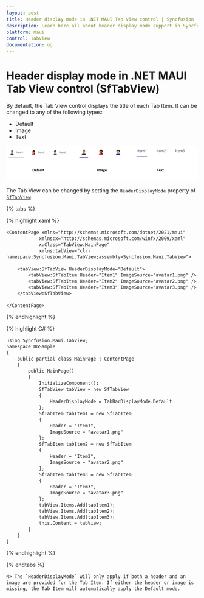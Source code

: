 ```yaml
---
layout: post
title: Header display mode in .NET MAUI Tab View control | Syncfusion
description: Learn here all about header display mode support in Syncfusion .NET MAUI Tab View (SfTabView) control and more.
platform: maui
control: TabView
documentation: ug
---
```


# Header display mode in .NET MAUI Tab View control (SfTabView)

By default, the Tab View control displays the title of each Tab Item. It can be changed to any of the following types:

* Default
* Image
* Text

![Image for HeaderDisplayMode](images/Header-Display-Mode.png)

The Tab View can be changed by setting the `HeaderDisplayMode` property of [`SfTabView`](https://help.syncfusion.com/cr/maui/Syncfusion.Maui.TabView.html).

{% tabs %}

{% highlight xaml %}

    <ContentPage xmlns="http://schemas.microsoft.com/dotnet/2021/maui"
                xmlns:x="http://schemas.microsoft.com/winfx/2009/xaml"
                x:Class="TabView.MainPage"
                xmlns:tabView="clr-namespace:Syncfusion.Maui.TabView;assembly=Syncfusion.Maui.TabView">

        <tabView:SfTabView HeaderDisplayMode="Default">
            <tabView:SfTabItem Header="Item1" ImageSource="avatar1.png" />
            <tabView:SfTabItem Header="Item2" ImageSource="avatar2.png" />
            <tabView:SfTabItem Header="Item3" ImageSource="avatar3.png" />
        </tabView:SfTabView>

    </ContentPage>

{% endhighlight %}

{% highlight C# %}

    using Syncfusion.Maui.TabView;
    namespace UGSample
    {
        public partial class MainPage : ContentPage
        {          
            public MainPage()
            {
                InitializeComponent();
                SfTabView tabView = new SfTabView
                {
                    HeaderDisplayMode = TabBarDisplayMode.Default
                };
                SfTabItem tabItem1 = new SfTabItem
                {
                    Header = "Item1",
                    ImageSource = "avatar1.png"
                };
                SfTabItem tabItem2 = new SfTabItem
                {
                    Header = "Item2",
                    ImageSource = "avatar2.png"
                };
                SfTabItem tabItem3 = new SfTabItem
                {
                    Header = "Item3",
                    ImageSource = "avatar3.png"
                };
                tabView.Items.Add(tabItem1);
                tabView.Items.Add(tabItem2);
                tabView.Items.Add(tabItem3);
                this.Content = tabView;
            }
        }
    }

{% endhighlight %}

{% endtabs %}

    N> The `HeaderDisplayMode` will only apply if both a header and an image are provided for the Tab Item. If either the header or image is missing, the Tab Item will automatically apply the Default mode.

